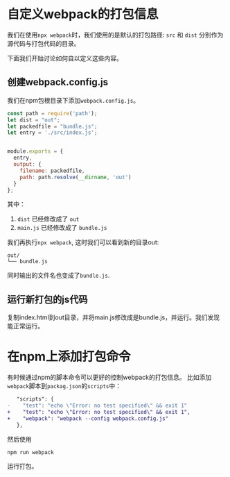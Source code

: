 # 自定义webpack的打包信息
我们在使用`npx webpack`时，我们使用的是默认的打包路径:
`src` 和 `dist` 分别作为源代码与打包代码的目录。

下面我们开始讨论如何自以定义这些内容。

## 创建webpack.config.js
我们在npm包根目录下添加`webpack.config.js`。

```js
const path = require('path');
let dist = "out";
let packedfile = "bundle.js";
let entry = './src/index.js';


module.exports = {
  entry,
  output: {
    filename: packedfile,
    path: path.resolve(__dirname, 'out')
  }
};
```

其中：
1. `dist` 已经修改成了 `out`
2. `main.js` 已经修改成了 `bundle.js`

我们再执行`npx webpack`, 这时我们可以看到新的目录out:
```
out/
└── bundle.js
```
同时输出的文件名也变成了`bundle.js`.

## 运行新打包的js代码
复制index.html到out目录，并将main.js修改成是bundle.js，并运行。我们发现能正常运行。


# 在npm上添加打包命令

有时候通过npm的脚本命令可以更好的控制webpack的打包信息。
比如添加`webpack`脚本到`packag.json`的`scripts`中：
```diff
   "scripts": {
-    "test": "echo \"Error: no test specified\" && exit 1"
+    "test": "echo \"Error: no test specified\" && exit 1",
+    "webpack": "webpack --config webpack.config.js"
   },

```

然后使用
```
npm run webpack
```
运行打包。





